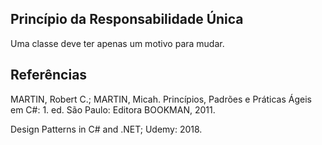 ## Princípio da Responsabilidade Única

Uma classe deve ter apenas um motivo para mudar.

## Referências

MARTIN, Robert C.; MARTIN, Micah. Princípios, Padrões e Práticas Ágeis em C#: 1. ed. São Paulo: Editora BOOKMAN, 2011.

Design Patterns in C# and .NET; Udemy: 2018.
